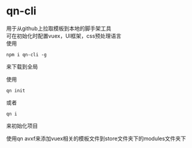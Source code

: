 # qn-cli
用于从github上拉取模板到本地的脚手架工具  
可在初始化时配置vuex，UI框架，css预处理语言  
使用
```
npm i qn-cli -g
```
来下载到全局

使用
```
qn init
```
或者
```
qn i
```
来初始化项目

使用qn avxf来添加vuex相关的模板文件到store文件夹下的modules文件夹下
